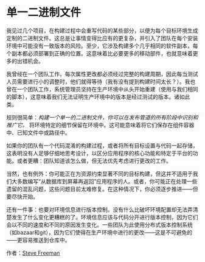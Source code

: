 # 单一二进制文件

我见过几个项目，在构建过程中会重写代码的某些部分，以便为每个目标环境生成定制的二进制文件。这总是让事情变得比应有的更复杂，并引入了团队在每个安装环境中可能没有一致版本的风险。至少，它涉及构建多个几乎相同的软件副本，每个副本都必须部署到正确的位置。这意味着比必要更多的移动部件，也就意味着更多的出错机会。

我曾经在一个团队工作，每次属性更改都必须经过完整的构建周期，因此每当测试人员需要进行小的调整时，他们就得等待（我有没有提到构建时间太长？）。我也曾在一个团队工作，系统管理员坚持在生产环境中从头开始重建（使用与我们相同的脚本），这意味着我们无法证明生产环境中的版本是经过测试的版本。诸如此类。

规则很简单：*构建一个单一的二进制文件，你可以在发布管道的所有阶段中识别和推广它。* 将环境特定的细节保留在环境中。这可能意味着将它们保存在组件容器中、已知文件中或路径中。

如果你的团队有一个代码混淆的构建过程，或者将所有目标设置与代码一起存储，这表明没有人足够仔细地思考设计，以区分应用程序的核心功能和特定于平台的功能。或者更糟：团队知道该怎么做，但无法优先考虑进行更改的工作。

当然，也有例外：你可能正在为资源约束显著不同的目标构建，但这并不适用于我们大多数编写“从数据库到屏幕再返回”应用程序的人。或者，你可能正在处理一些遗留的混乱问题，这些问题目前太难修复。在这种情况下，你必须逐步推进——但要尽快开始。

还有一件事：也要对环境信息进行版本控制。没有什么比破坏环境配置却无法弄清楚发生了什么变化更糟糕的了。环境信息应该与代码分开进行版本控制，因为它们会以不同的速度和不同的原因发生变化。一些团队为此使用分布式版本控制系统（如bazaar和git），因为它们使得在生产环境中进行的更改——这是不可避免的——更容易推送到仓库中。

作者：[Steve Freeman](http://programmer.97things.oreilly.com/wiki/index.php/Steve_Freeman)